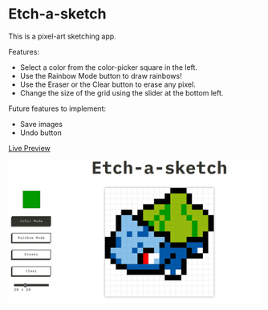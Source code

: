 # Etch-a-sketch

This is a pixel-art sketching app.

Features:

- Select a color from the color-picker square in the left.
- Use the Rainbow Mode button to draw rainbows!
- Use the Eraser or the Clear button to erase any pixel.
- Change the size of the grid using the slider at the bottom left.

Future features to implement:

- Save images
- Undo button

[Live Preview](https://osportll.github.io/etch-a-sketch/)

![alt text](Sketch-example.png "App Preview")
